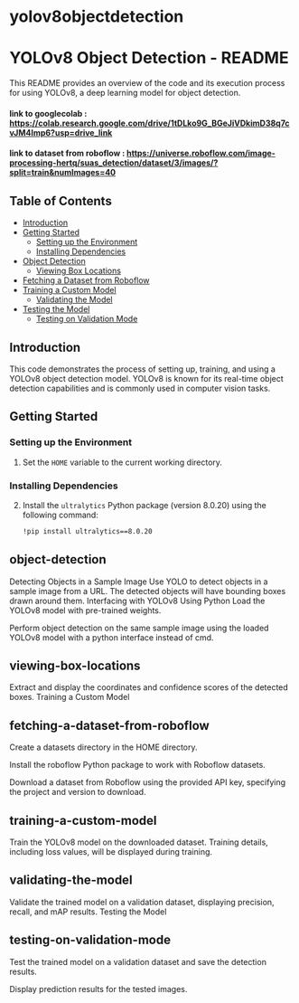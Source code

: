 
# yolov8objectdetection
# YOLOv8 Object Detection - README

This README provides an overview of the code and its execution process for using YOLOv8, a deep learning model for object detection.
#### link to googlecolab : https://colab.research.google.com/drive/1tDLko9G_BGeJiVDkimD38q7cvJM4Imp6?usp=drive_link
#### link to dataset from roboflow : https://universe.roboflow.com/image-processing-hertq/suas_detection/dataset/3/images/?split=train&numImages=40

## Table of Contents
- [Introduction](#introduction)
- [Getting Started](#getting-started)
  - [Setting up the Environment](#setting-up-the-environment)
  - [Installing Dependencies](#installing-dependencies)
- [Object Detection](#object-detection)
  - [Viewing Box Locations](#viewing-box-locations)
- [Fetching a Dataset from Roboflow](#fetching-a-dataset-from-roboflow)
- [Training a Custom Model](#training-a-custom-model)
  - [Validating the Model](#validating-the-model)
- [Testing the Model](#testing-the-model)
  - [Testing on Validation Mode](#testing-on-validation-mode)

## Introduction

This code demonstrates the process of setting up, training, and using a YOLOv8 object detection model. YOLOv8 is known for its real-time object detection capabilities and is commonly used in computer vision tasks.

## Getting Started

### Setting up the Environment

1. Set the `HOME` variable to the current working directory.

### Installing Dependencies

2. Install the `ultralytics` Python package (version 8.0.20) using the following command:
   ```markdown
   !pip install ultralytics==8.0.20

## object-detection
Detecting Objects in a Sample Image
Use YOLO to detect objects in a sample image from a URL. The detected objects will have bounding boxes drawn around them.
Interfacing with YOLOv8 Using Python
Load the YOLOv8 model with pre-trained weights.

Perform object detection on the same sample image using the loaded YOLOv8 model with a python interface instead of cmd.

## viewing-box-locations
Extract and display the coordinates and confidence scores of the detected boxes.
Training a Custom Model
## fetching-a-dataset-from-roboflow
Create a datasets directory in the HOME directory.

Install the roboflow Python package to work with Roboflow datasets.

Download a dataset from Roboflow using the provided API key, specifying the project and version to download.

## training-a-custom-model
Train the YOLOv8 model on the downloaded dataset. Training details, including loss values, will be displayed during training.
## validating-the-model
Validate the trained model on a validation dataset, displaying precision, recall, and mAP results.
Testing the Model
## testing-on-validation-mode
Test the trained model on a validation dataset and save the detection results.

Display prediction results for the tested images.

